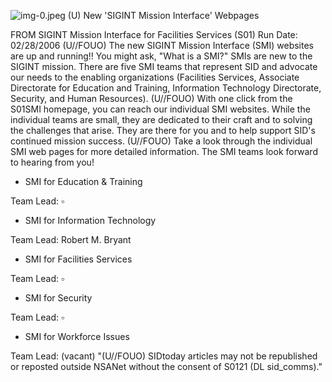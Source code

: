 ![img-0.jpeg](img-0.jpeg)
(U) New 'SIGINT Mission Interface' Webpages

FROM
SIGINT Mission Interface for Facilities Services (S01)
Run Date: 02/28/2006
(U//FOUO) The new SIGINT Mission Interface (SMI) websites are up and running!! You might ask, "What is a SMI?" SMIs are new to the SIGINT mission. There are five SMI teams that represent SID and advocate our needs to the enabling organizations (Facilities Services, Associate Directorate for Education and Training, Information Technology Directorate, Security, and Human Resources).
(U//FOUO) With one click from the S01SMI homepage, you can reach our individual SMI websites. While the individual teams are small, they are dedicated to their craft and to solving the challenges that arise. They are there for you and to help support SID's continued mission success.
(U//FOUO) Take a look through the individual SMI web pages for more detailed information. The SMI teams look forward to hearing from you!

- SMI for Education \& Training

Team Lead: $\square$
- SMI for Information Technology

Team Lead: Robert M. Bryant

- SMI for Facilities Services

Team Lead: $\square$
- SMI for Security

Team Lead: $\square$
- SMI for Workforce Issues

Team Lead: (vacant)
"(U//FOUO) SIDtoday articles may not be republished or reposted outside NSANet without the consent of S0121 (DL sid_comms)."
